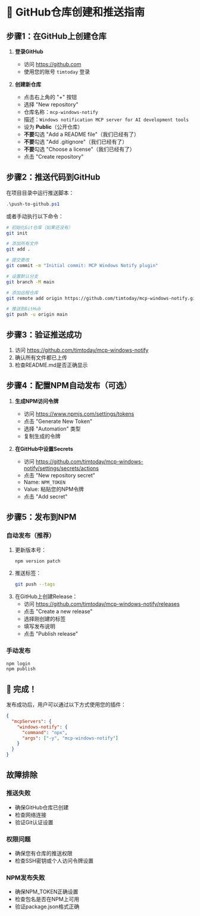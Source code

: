 # 🚀 GitHub仓库创建和推送指南

## 步骤1：在GitHub上创建仓库

1. **登录GitHub**
   - 访问 https://github.com
   - 使用您的账号 `timtoday` 登录

2. **创建新仓库**
   - 点击右上角的 "+" 按钮
   - 选择 "New repository"
   - 仓库名称：`mcp-windows-notify`
   - 描述：`Windows notification MCP server for AI development tools`
   - 设为 **Public**（公开仓库）
   - **不要**勾选 "Add a README file"（我们已经有了）
   - **不要**勾选 "Add .gitignore"（我们已经有了）
   - **不要**勾选 "Choose a license"（我们已经有了）
   - 点击 "Create repository"

## 步骤2：推送代码到GitHub

在项目目录中运行推送脚本：

```powershell
.\push-to-github.ps1
```

或者手动执行以下命令：

```bash
# 初始化Git仓库（如果还没有）
git init

# 添加所有文件
git add .

# 提交更改
git commit -m "Initial commit: MCP Windows Notify plugin"

# 设置默认分支
git branch -M main

# 添加远程仓库
git remote add origin https://github.com/timtoday/mcp-windows-notify.git

# 推送到GitHub
git push -u origin main
```

## 步骤3：验证推送成功

1. 访问 https://github.com/timtoday/mcp-windows-notify
2. 确认所有文件都已上传
3. 检查README.md是否正确显示

## 步骤4：配置NPM自动发布（可选）

1. **生成NPM访问令牌**
   - 访问 https://www.npmjs.com/settings/tokens
   - 点击 "Generate New Token"
   - 选择 "Automation" 类型
   - 复制生成的令牌

2. **在GitHub中设置Secrets**
   - 访问 https://github.com/timtoday/mcp-windows-notify/settings/secrets/actions
   - 点击 "New repository secret"
   - Name: `NPM_TOKEN`
   - Value: 粘贴您的NPM令牌
   - 点击 "Add secret"

## 步骤5：发布到NPM

### 自动发布（推荐）
1. 更新版本号：
   ```bash
   npm version patch
   ```
2. 推送标签：
   ```bash
   git push --tags
   ```
3. 在GitHub上创建Release：
   - 访问 https://github.com/timtoday/mcp-windows-notify/releases
   - 点击 "Create a new release"
   - 选择刚创建的标签
   - 填写发布说明
   - 点击 "Publish release"

### 手动发布
```bash
npm login
npm publish
```

## 🎉 完成！

发布成功后，用户可以通过以下方式使用您的插件：

```json
{
  "mcpServers": {
    "windows-notify": {
      "command": "npx",
      "args": ["-y", "mcp-windows-notify"]
    }
  }
}
```

## 故障排除

### 推送失败
- 确保GitHub仓库已创建
- 检查网络连接
- 验证Git认证设置

### 权限问题
- 确保您有仓库的推送权限
- 检查SSH密钥或个人访问令牌设置

### NPM发布失败
- 确保NPM_TOKEN正确设置
- 检查包名是否在NPM上可用
- 验证package.json格式正确
